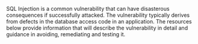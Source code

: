 SQL Injection is a common vulnerability that can have disasterous consequences if successfully attacked.  The vulnerability typically derives from defects in the database access code in an application.  The resources below provide information that will describe the vulnerability in detail and guidance in avoiding, remediating and testing it.